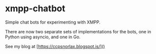 # xmpp-chatbot
Simple chat bots for experimenting with XMPP.

There are now two separate sets of implementations for the bots,
one in Python using asyncio, and one in Go.

See my blog at [https://ccpsnorlax.blogspot.is/]()